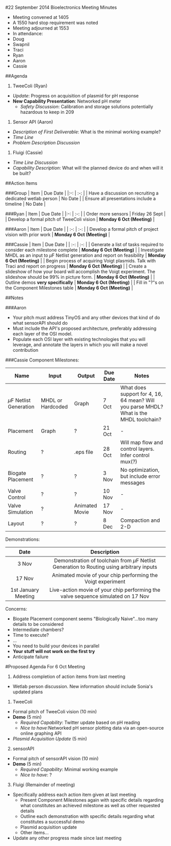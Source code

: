 #22 September 2014 Bioelectronics Meeting Minutes
- Meeting convened at 1405
 - A 1550 hard stop requirement was noted
- Meeting adjourned at 1553
- In attendance:
 - Doug
 - Swapnil
 - Traci
 - Ryan
 - Aaron
 - Cassie

##Agenda
1. TweeColi (Ryan)
 - _Update_: Progress on acquisition of plasmid for pH response
 - **New Capability Presentation**: Networked pH meter
   - _Safety Discussion_: Calibration and storage solutions potentially hazardous to keep in 209
1. Sensor API (Aaron)
 - _Description of First Deliverable_: What is the minimal working example?
 - _Time Line_
 - _Problem Description Discussion_
1. Fluigi (Cassie)
 - _Time Line Discussion_
 - _Capability Description_: What will the planned device do and when will it be built?

##Action Items

###Group
| Item | Due Date |
|:-: | :-: |
| Have a discussion on recruiting a dedicated wetlab person | No Date |
| Ensure all presentations include a timeline | No Date |

###Ryan
| Item | Due Date |
|:-: | :-: |
| Order more sensors | Friday 26 Sept |
| Develop a formal pitch of TweeColi vision | **Monday 6 Oct (Meeting)** |

###Aaron
| Item | Due Date |
| :-: | :-: |
| Develop a formal pitch of project vision with prior work | **Monday 6 Oct (Meeting)** |

###Cassie
| Item | Due Date |
| :-: | :-: |
| Generate a list of tasks required to consider each milestone complete | **Monday 6 Oct (Meeting)** |
| Investigate MHDL as an input to $\mu$F Netlist generation and report on feasibility | **Monday 6 Oct (Meeting)** |
| Begin process of acquiring Voigt plasmids. Talk with Traci and report on progress | **Monday 6 Oct (Meeting)** |
| Create a slideshow of how your board will accomplish the Voigt experiment. The slideshow should be 99% in picture form. | **Monday 6 Oct (Meeting)** |
| Outline demos **very specifically** | **Monday 6 Oct (Meeting)** | 
| Fill in "?"s on the Component Milestones table | **Monday 6 Oct (Meeting)** | 

##Notes

###Aaron
- Your pitch must address TinyOS and any other devices that kind of do what sensorAPI should do
- Must include the API's proposed architecture, preferably addressing each layer of the OSI model.
 - Populate each OSI layer with existing technologies that you will leverage, and annotate the layers in which you will make a novel contribution

###Cassie
Component Milestones:

| Name | Input | Output | Due Date | Notes |
| --- | --- | --- | --- | --- |
| $\mu$F Netlist Generation | MHDL or Hardcoded | Graph | 7 Oct | What does support for 4, 16, 64 mean? Will you parse MHDL? What is the MHDL toolchain? |
| Placement | Graph | ? | 21 Oct | - |
| Routing | ? | .eps file | 28 Oct | Will map flow and control layers. Infer control mux(?) |
| Biogate Placement | ? | ? | 3 Nov | No optimization, but include error messages |
| Valve Control | ? | ? | 10 Nov | - |
| Valve Simulation | ? | Animated Movie | 17 Nov | - |
| Layout | ? | ? | 8 Dec | Compaction and 2-D |

Demonstrations:

| Date | Description |
| :-: | :-: |
| 3 Nov | Demonstration of toolchain from $\mu$F Netlist Generation to Routing using arbitrary inputs |
| 17 Nov | Animated movie of your chip performing the Voigt experiment |
| 1st January Meeting | Live-action movie of your chip performing the valve sequence simulated on 17 Nov |

Concerns:

- Biogate Placement component seems "Biologically Naive"...too many details to be considered
 - Intermediate chambers?
 - Time to execute?
 - ...
- You need to build your devices in parallel
 - **Your stuff will not work on the first try**
 - Anticipate failure

#Proposed Agenda For 6 Oct Meeting
1. Address completion of action items from last meeting
 - Wetlab person discussion. New information should include Sonia's updated plans 
1. TweeColi
 - Formal pitch of TweeColi vision (10 min)
 - **Demo** (5 min)
    - _Required Capability_: Twitter update based on pH reading
    - _Nice to have_:Networked pH sensor plotting data via an open-source online graphing API
 - _Plasmid Acquisition Update_ (5 min)
2. sensorAPI
 - Formal pitch of sensorAPI vision (10 min)
 - **Demo** (5 min)
    - _Required Capability_: Minimal working example
    - _Nice to have_: ?
3. Fluigi (Remainder of meeting)
 - Specifically address each action item given at last meeting
    - Present Component Milestones again with specific details regarding what constitutes an achieved milestone as well as other requested details
    - Outline each demonstration with specific details regarding what constitutes a successful demo
    - Plasmid acquisition update
    - Other items...
 - Update any other progress made since last meeting 
